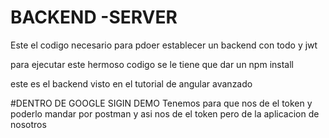 #  BACKEND -SERVER 

Este el codigo necesario para pdoer establecer un backend con todo y jwt 


para ejecutar este hermoso codigo  se le tiene que dar un npm install 


este es el backend visto en el tutorial de angular avanzado 

 #DENTRO DE GOOGLE SIGIN DEMO 
 Tenemos para que nos de el token y poderlo mandar por postman y asi nos de el token 
 pero de la aplicacion de nosotros 
